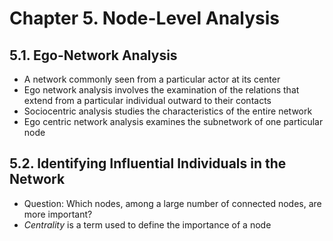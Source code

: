 # Chapter 5. Node-Level Analysis

## 5.1. Ego-Network Analysis
- A network commonly seen from a particular actor at its center
- Ego network analysis involves the examination of the relations that extend from a particular individual outward to their contacts
- Sociocentric analysis studies the characteristics of the entire network
- Ego centric network analysis examines the subnetwork of one particular node

## 5.2. Identifying Influential Individuals in the Network
- Question: Which nodes, among a large number of connected nodes, are more important?
- *Centrality* is a term used to define the importance of a node
